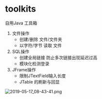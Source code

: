 # toolkits
自用Java 工具箱

1. 文件操作
   - 创建/删除 文件/文件夹
   - 以字符/字节 读取 文件
2. SQL操作
   - 创建全局链接 防止多次链接出现延迟过高
   - 模块化检测登录
3. JFrame操作
   - 限制JTextField输入长度
   - JTable 的刷新与回显





![2019-05-17_08-43-41.png](https://www.z4a.net/images/2019/05/17/2019-05-17_08-43-41.png)